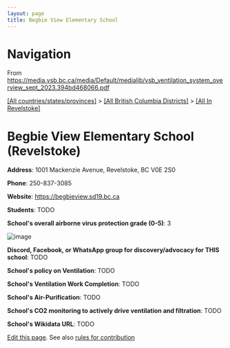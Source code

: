 ```yaml
---
layout: page
title: Begbie View Elementary School
---
```

# Navigation

From <https://media.vsb.bc.ca/media/Default/medialib/vsb_ventilation_system_overview_sept_2023.394bd468066.pdf>

[[All countries/states/provinces]](../../..) > [[All British Columbia Districts]](../..) > [[All In Revelstoke]](..)

# Begbie View Elementary School (Revelstoke)

**Address**: 1001 Mackenzie Avenue, Revelstoke, BC V0E 2S0

**Phone**: 250-837-3085

**Website**: <https://begbieview.sd19.bc.ca>

**Students**: TODO

**School's overall airborne virus protection grade (0-5)**: 3

![image](https://github.com/ventilate-schools/BC/assets/125606732/68a347bf-9b13-4e38-8083-67e896fc413d)

**Discord, Facebook, or WhatsApp group for discovery/advocacy for THIS school**: TODO

**School's policy on Ventilation**: TODO

**School's Ventilation Work Completion**: TODO

**School's Air-Purification**: TODO

**School's CO2 monitoring to actively drive ventilation and filtration**: TODO

**School's Wikidata URL**: TODO


[Edit this page](https://github.com/ventilate-schools/BC/edit/main/./Revelstoke/Begbie_View_Elementary_School.md). See also [rules for contribution](../../../contribution-rules/)

